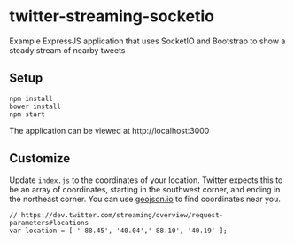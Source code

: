 # twitter-streaming-socketio
Example ExpressJS application that uses SocketIO and Bootstrap to show a steady stream of nearby tweets

## Setup
```
npm install
bower install
npm start
```
The application can be viewed at http://localhost:3000

## Customize
Update `index.js` to the coordinates of your location. Twitter expects this to be an array of coordinates, starting in the southwest corner, and ending in the northeast corner. You can use [geojson.io](http://geojson.io)
  to find coordinates near you.
  
```
// https://dev.twitter.com/streaming/overview/request-parameters#locations
var location = [ '-88.45', '40.04','-88.10', '40.19' ];
```


